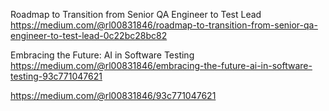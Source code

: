 Roadmap to Transition from Senior QA Engineer to Test Lead
https://medium.com/@rl00831846/roadmap-to-transition-from-senior-qa-engineer-to-test-lead-0c22bc28bc82

Embracing the Future: AI in Software Testing
https://medium.com/@rl00831846/embracing-the-future-ai-in-software-testing-93c771047621


https://medium.com/@rl00831846/93c771047621


